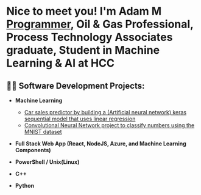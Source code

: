 <h1>
  Nice to meet you! I'm Adam M<br/><a href="https://github.com/Azmads">Programmer</a>, 
  Oil & Gas Professional, <a href="https://www.linkedin.com/in/j/"></a>
  Process Technology Associates graduate, Student in Machine Learning & AI at HCC </a>
</h1>

<h2>
  👨‍💻 Software Development Projects:
  
</h2>

- <b>Machine Learning</b>
  - [Car sales predictor by building a (Artificial neural network) keras sequential model that uses linear regression](https://github.com/Azmads/Car-sales-purchase-prediction-using-artificial-neural-networks)
  - [Convolutional Neural Network project to classify numbers using the MNIST dataset](https://github.com/Azmads/MNIST-Hello-Machine-Learning-)
  
- <b>Full Stack Web App (React, NodeJS, Azure, and Machine Learning Components)</b>
  
- <b>PowerShell / Unix(Linux) </b>
 
- <b>C++ </b>

- <b>Python</b>


